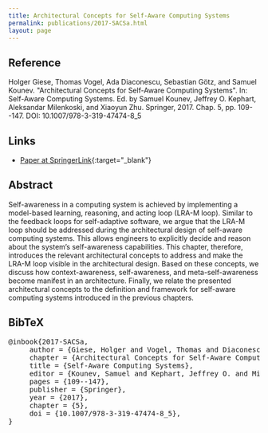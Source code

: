 ```yaml
---
title: Architectural Concepts for Self-Aware Computing Systems
permalink: publications/2017-SACSa.html
layout: page
---
```


## Reference
Holger Giese, Thomas Vogel, Ada Diaconescu, Sebastian Götz, and Samuel Kounev. "Architectural Concepts for Self-Aware Computing Systems". In: Self-Aware Computing Systems. Ed. by Samuel Kounev, Jeffrey O. Kephart, Aleksandar Milenkoski, and Xiaoyun Zhu. Springer, 2017. Chap. 5, pp. 109--147. DOI: 10.1007/978-3-319-47474-8\_5

## Links
* [Paper at SpringerLink](https://doi.org/10.1007/978-3-319-47474-8_5){:target="_blank"}

## Abstract
Self-awareness in a computing system is achieved by implementing a model-based learning, reasoning, and acting loop (LRA-M loop). Similar to the feedback loops for self-adaptive software, we argue that the LRA-M loop should be addressed during the architectural design of self-aware computing systems. This allows engineers to explicitly decide and reason about the system’s self-awareness capabilities. This chapter, therefore, introduces the relevant architectural concepts to address and make the LRA-M loop visible in the architectural design. Based on these concepts, we discuss how context-awareness, self-awareness, and meta-self-awareness become manifest in an architecture. Finally, we relate the presented architectural concepts to the definition and framework for self-aware computing systems introduced in the previous chapters.

## BibTeX

<div class="bibtex">
<pre>@inbook{2017-SACSa,
     author = {Giese, Holger and Vogel, Thomas and Diaconescu, Ada and Götz, Sebastian and Kounev, Samuel},
     chapter = {Architectural Concepts for Self-Aware Computing Systems},
     title = {Self-Aware Computing Systems},
     editor = {Kounev, Samuel and Kephart, Jeffrey O. and Milenkoski, Aleksandar and Zhu, Xiaoyun},
     pages = {109--147},
     publisher = {Springer},
     year = {2017},
     chapter = {5},
     doi = {10.1007/978-3-319-47474-8_5},
}</pre>
 </div>
